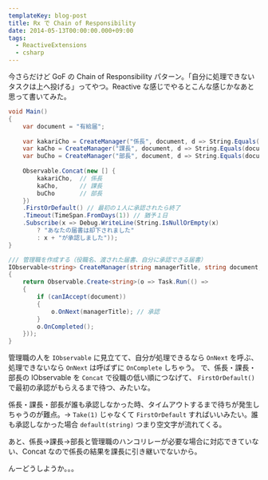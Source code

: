```yaml
---
templateKey: blog-post
title: Rx で Chain of Responsibility
date: 2014-05-13T00:00:00.000+09:00
tags:
  - ReactiveExtensions
  - csharp
---
```

今さらだけど GoF の Chain of Responsibility パターン。「自分に処理できないタスクは上へ投げる」ってやつ。Reactive な感じでやるとこんな感じかなあと思って書いてみた。
<!--more-->

```csharp
void Main()
{
    var document = "有給届";
    
    var kakariCho = CreateManager("係長", document, d => String.Equals(document, "遅刻届"));
    var kaCho = CreateManager("課長", document, d => String.Equals(document, "有給届"));
    var buCho = CreateManager("部長", document, d => String.Equals(document, "退職届"));
    
    Observable.Concat(new [] { 
        kakariCho,  // 係長
        kaCho,      // 課長
        buCho       // 部長
    })
    .FirstOrDefault() // 最初の１人に承認されたら終了
    .Timeout(TimeSpan.FromDays(1)) // 猶予１日
    .Subscribe(x => Debug.WriteLine(String.IsNullOrEmpty(x) 
        ? "あなたの届書は却下されました" 
        : x + "が承認しました"));
}

/// 管理職を作成する（役職名、渡された届書、自分に承認できる届書）
IObservable<string> CreateManager(string managerTitle, string document, Predicate<string> canIAccept)
{
    return Observable.Create<string>(o => Task.Run(() => 
    {
        if (canIAccept(document)) 
        {
            o.OnNext(managerTitle); // 承認
        }
        o.OnCompleted();
    }));
}
```

管理職の人を ``IObservable`` に見立てて、自分が処理できるなら ``OnNext`` を呼ぶ、処理できないなら ``OnNext`` は呼ばずに ``OnComplete`` しちゃう。
で、係長・課長・部長の IObservable を ``Concat`` で役職の低い順につなげて、 ``FirstOrDefault()`` で最初の承認がもらえるまで待つ、みたいな。

係長・課長・部長が誰も承認しなかった時、タイムアウトするまで待ちが発生しちゃうのが難点。→ ``Take(1)`` じゃなくて ``FirstOrDefault`` すればいいみたい。誰も承認しなかった場合 ``default(string)`` つまり空文字が流れてくる。

あと、係長→課長→部長と管理職のハンコリレーが必要な場合に対応できていない、Concat なので係長の結果を課長に引き継いでないから。

んーどうしようか。。。
